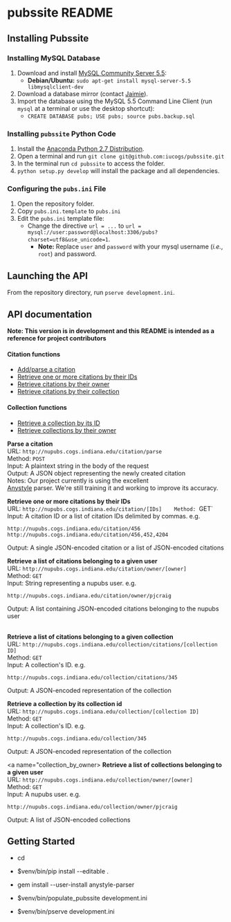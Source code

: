 pubssite README
==================

## Installing Pubssite

### Installing MySQL Database
1.  Download and install [MySQL Community Server 5.5](https://dev.mysql.com/downloads/mysql/5.5.html):
    - **Debian/Ubuntu:** `sudo apt-get install mysql-server-5.5 libmysqlclient-dev` 
2.  Download a database mirror (contact [Jaimie](mailto:jammurdo@indiana.edu)).
3.  Import the database using the MySQL 5.5 Command Line Client (run `mysql` at a terminal or use the desktop shortcut):
    - `CREATE DATABASE pubs; USE pubs; source pubs.backup.sql`

### Installing `pubssite` Python Code
1.  Install the [Anaconda Python 2.7 Distribution](http://continuum.io/downloads).
2.  Open a terminal and run `git clone git@github.com:iucogs/pubssite.git`
3.  In the terminal run `cd pubssite` to access the folder.
4.  `python setup.py develop` will install the package and all dependencies.

### Configuring the `pubs.ini` File
1.  Open the repository folder.
2.  Copy `pubs.ini.template` to `pubs.ini`
3.  Edit the `pubs.ini` template file:
    -  Change the directive `url = ...` to `url = mysql://user:password@localhost:3306/pubs?charset=utf8&use_unicode=1`.
        -  **Note:** Replace `user` and `password` with your mysql username (*i.e.*, `root`) and password.


## Launching the API
From the repository directory, run `pserve development.ini`.


## API documentation

**Note: This version is in development and this README is intended as a
reference for project contributors**

#### Citation functions

* [Add/parse a citation](#citation_parse)
* [Retrieve one or more citations by their IDs](#citation_by_id)
* [Retrieve citations by their owner](#citation_by_owner)
* [Retrieve citations by their collection](#citation_by_collection)

#### Collection functions
   
* [Retrieve a collection by its ID](#collection_by_id)
* [Retrieve collections by their owner](#collection_by_owner)

<a name="citation_parse"></a>
**Parse a citation**   
URL: `http://nupubs.cogs.indiana.edu/citation/parse`   
Method: `POST`   
Input: A plaintext string in the body of the request   
Output: A JSON object representing the newly created citation   
Notes: Our project currently is using the excellent   
[Anystyle](http://anystyle.io) parser. We're still training it and working to
improve its accuracy.
   
<a name="citation_by_id"></a>
**Retrieve one or more citations by their IDs**   
URL: `http://nupubs.cogs.indiana.edu/citation/[IDs]   
Method: `GET`   
Input: A citation ID or a list of citation IDs delimited by commas. e.g.   
   
`http://nupubs.cogs.indiana.edu/citation/456`   
`http://nupubs.cogs.indiana.edu/citation/456,452,4204`   
   
Output: A single JSON-encoded citation or a list of JSON-encoded citations   
   
<a name="citation_by_owner"></a>
**Retrieve a list of citations belonging to a given user**   
URL: `http://nupubs.cogs.indiana.edu/citation/owner/[owner]`   
Method: `GET`   
Input: String representing a nupubs user. e.g.   
   
`http://nupubs.cogs.indiana.edu/citation/owner/pjcraig`   
   
Output: A list containing JSON-encoded citations belonging to the nupubs user   
   
<a name="citation_by_collection"></a>   
**Retrieve a list of citations belonging to a given collection**   
URL: `http://nupubs.cogs.indiana.edu/collection/citations/[collection ID]`   
Method: `GET`   
Input: A collection's ID. e.g.   
   
`http://nupubs.cogs.indiana.edu/collection/citations/345`   
   
Output: A JSON-encoded representation of the collection   
   
<a name="collection_by_id"></a>
**Retrieve a collection by its collection id**   
URL: `http://nupubs.cogs.indiana.edu/collection/[collection ID]`   
Method: `GET`   
Input: A collection's ID. e.g.   
   
`http://nupubs.cogs.indiana.edu/collection/345`   
   
Output: A JSON-encoded representation of the collection   
   
<a name="collection_by_owner></a>
**Retrieve a list of collections belonging to a given user**   
URL: `http://nupubs.cogs.indiana.edu/collection/owner/[owner]`   
Method: `GET`   
Input: A nupubs user. e.g.
   
`http://nupubs.cogs.indiana.edu/collection/owner/pjcraig`   
   
Output: A list of JSON-encoded collections   


Getting Started
---------------

- cd <directory containing this file>

- $venv/bin/pip install --editable .

- gem install --user-install anystyle-parser

- $venv/bin/populate_pubssite development.ini

- $venv/bin/pserve development.ini

